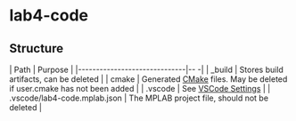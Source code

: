 
# lab4-code

## Structure

| Path                         | Purpose                                                                                              |
|------------------------------|--                                                                                                   -|
| _build                       | Stores build artifacts, can be deleted                                                               |
| cmake                        | Generated [CMake](https://cmake.org/) files. May be deleted if user.cmake has not been added         |
| .vscode                      | See [VSCode Settings](https://code.visualstudio.com/docs/getstarted/settings)                        |
| .vscode/lab4-code.mplab.json | The MPLAB project file, should not be deleted                                                        |
